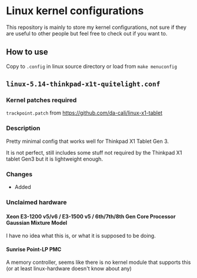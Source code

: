 Linux kernel configurations
===========================
This repository is mainly to store my kernel configurations,
not sure if they are useful to other people but feel free
to check out if you want to.


How to use
----------
Copy to `.config` in linux source directory or load from
`make menuconfig`


`linux-5.14-thinkpad-x1t-quitelight.conf`
-----------------------------------------
### Kernel patches required 
`trackpoint.patch` from https://github.com/da-cali/linux-x1-tablet

### Description
Pretty minimal config that works well for Thinkpad X1 Tablet Gen 3.

It is not perfect, still includes some stuff not required by the
Thinkpad X1 tablet Gen3 but it is lightweight enough.

### Changes
- Added

### Unclaimed hardware

#### Xeon E3-1200 v5/v6 / E3-1500 v5 / 6th/7th/8th Gen Core Processor Gaussian Mixture Model
I have no idea what this is, or what it is supposed to be doing.

#### Sunrise Point-LP PMC
A memory controller, seems like there is no kernel module that supports this (or at least
linux-hardware doesn't know about any)
